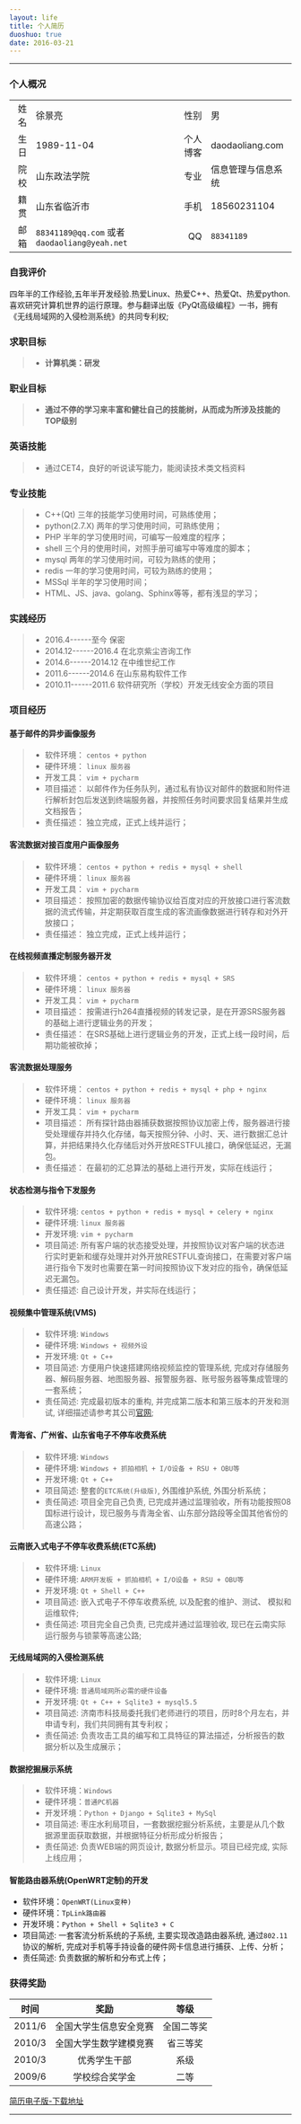 ```yaml
---
layout: life
title: 个人简历
duoshuo: true
date: 2016-03-21
---
```


******

### <i class="fa  fa-user"></i> 个人概况

|||||
| ------: |:------|------: |  :------ |
|姓名|徐景亮|性别|男|
|生日 |1989-11-04| 个人博客|daodaoliang.com|
|院校 |山东政法学院|专业|信息管理与信息系统|
|籍贯 |山东省临沂市|手机|18560231104|
|邮箱 |`88341189@qq.com` 或者 `daodaoliang@yeah.net` | QQ|`88341189`|

### <i class="fa fa-eye"></i> 自我评价

四年半的工作经验,五年半开发经验.热爱Linux、热爱C++、热爱Qt、热爱python.喜欢研究计算机世界的运行原理。参与翻译出版《PyQt高级编程》一书，拥有《无线局域网的入侵检测系统》的共同专利权;

### <i class="fa fa-binoculars"></i> 求职目标

> * **计算机类：研发**

### <i class="fa fa-binoculars"></i> 职业目标

> * **通过不停的学习来丰富和健壮自己的技能树，从而成为所涉及技能的TOP级别**

### <i class="fa fa-certificate"></i> 英语技能

> * 通过CET4，良好的听说读写能力，能阅读技术类文档资料

### <i class="fa fa-keyboard-o"></i> 专业技能

> * C++(Qt) 三年的技能学习使用时间，可熟练使用；
> * python(2.7.X) 两年的学习使用时间，可熟练使用；
> * PHP 半年的学习使用时间，可编写一般难度的程序；
> * shell 三个月的使用时间，对照手册可编写中等难度的脚本；
> * mysql 两年的学习使用时间，可较为熟练的使用；
> * redis 一年的学习使用时间，可较为熟练的使用；
> * MSSql 半年的学习使用时间；
> * HTML、JS、java、golang、Sphinx等等，都有浅显的学习；

### <i class="fa fa-calendar"></i> 实践经历

> * 2016.4------至今             保密
> * 2014.12------2016.4         在北京紫尘咨询工作
> * 2014.6------2014.12         在中维世纪工作
> * 2011.6------2014.6          在山东易构软件工作
> * 2010.11------2011.6         软件研究所（学校）开发无线安全方面的项目

### <i class="fa fa-certificate"></i> 项目经历


#### <i class="fa fa-dot-circle-o"></i> 基于邮件的异步画像服务

> * 软件环境： `centos + python`
> * 硬件环境： `linux 服务器`
> * 开发工具： `vim + pycharm`
> * 项目描述： 以邮件作为任务队列，通过私有协议对邮件的数据和附件进行解析封包后发送到终端服务器，并按照任务时间要求回复结果并生成文档报告；
> * 责任描述： 独立完成，正式上线并运行；

#### <i class="fa fa-dot-circle-o"></i> 客流数据对接百度用户画像服务

> * 软件环境： `centos + python + redis + mysql + shell`
> * 硬件环境： `linux 服务器`
> * 开发工具： `vim + pycharm`
> * 项目描述： 按照加密的数据传输协议给百度对应的开放接口进行客流数据的流式传输，并定期获取百度生成的客流画像数据进行转存和对外开放接口；
> * 责任描述： 独立完成，正式上线并运行；

#### <i class="fa fa-dot-circle-o"></i> 在线视频直播定制服务器开发

> * 软件环境： `centos + python + redis + mysql + SRS`
> * 硬件环境： `linux 服务器`
> * 开发工具： `vim + pycharm`
> * 项目描述： 按需进行h264直播视频的转发记录，是在开源SRS服务器的基础上进行逻辑业务的开发；
> * 责任描述： 在SRS基础上进行逻辑业务的开发，正式上线一段时间，后期功能被砍掉；

#### <i class="fa fa-dot-circle-o"></i> 客流数据处理服务

> * 软件环境： `centos + python + redis + mysql + php + nginx`
> * 硬件环境： `linux 服务器`
> * 开发工具： `vim + pycharm`
> * 项目描述： 所有探针路由器捕获数据按照协议加密上传，服务器进行接受处理缓存并持久化存储，每天按照分钟、小时、天、进行数据汇总计算，并把结果持久化存储后对外开放RESTFUL接口，确保低延迟，无漏包。
> * 责任描述： 在最初的汇总算法的基础上进行开发，实际在线运行；

#### <i class="fa fa-dot-circle-o"></i> 状态检测与指令下发服务

> * 软件环境: `centos + python + redis + mysql + celery + nginx`
> * 硬件环境: `linux 服务器`
> * 开发环境: `vim + pycharm`
> * 项目简述: 所有客户端的状态接受处理，并按照协议对客户端的状态进行实时更新和缓存处理并对外开放RESTFUL查询接口，在需要对客户端进行指令下发时也需要在第一时间按照协议下发对应的指令，确保低延迟无漏包。
> * 责任描述: 自己设计开发，并实际在线运行；


#### <i class="fa fa-dot-circle-o"></i> 视频集中管理系统(VMS)

> * 软件环境: `Windows`
> * 硬件环境: `Windows + 视频外设`
> * 开发环境: `Qt + C++`
> * 项目简述: 方便用户快速搭建网络视频监控的管理系统, 完成对存储服务器、解码服务器、地图服务器、报警服务器、账号服务器等集成管理的一套系统；
> * 责任简述: 完成最初版本的重构, 并完成第二版本和第三版本的开发和测试, 详细描述请参考其公司[官网][5];


#### <i class="fa fa-dot-circle-o"></i> 青海省、广州省、山东省电子不停车收费系统

> * 软件环境: `Windows`
> * 硬件环境: `Windows + 抓拍相机 + I/O设备 + RSU + OBU等`
> * 开发环境: `Qt + C++`
> * 项目简述: 整套的`ETC系统(升级版)`, 外围维护系统, 外围分析系统；
> * 责任简述: 项目全完自己负责, 已完成并通过监理验收，所有功能按照08国标进行设计，现已服务与青海全省、山东部分路段等全国其他省份的高速公路；


#### <i class="fa fa-dot-circle-o"></i> 云南嵌入式电子不停车收费系统(ETC系统)

> * 软件环境: `Linux`
> * 硬件环境: `ARM开发板 + 抓拍相机 + I/O设备 + RSU + OBU等`
> * 开发环境: `Qt + Shell + C++`
> * 项目简述: 嵌入式电子不停车收费系统, 以及配套的维护、测试、 模拟和运维软件;
> * 责任简述: 项目完全自己负责, 已完成并通过监理验收, 现已在云南实际运行服务与锁蒙等高速公路;

#### <i class="fa fa-dot-circle-o"></i> 无线局域网的入侵检测系统

> * 软件环境: `Linux`
> * 硬件环境: `普通局域网所必需的硬件设备`
> * 开发环境: `Qt + C++ + Sqlite3 + mysql5.5`
> * 项目简述: 济南市科技局委托我们老师进行的项目，历时8个月左右，并申请专利，我们共同拥有其专利权；
> * 责任简述: 负责攻击工具的编写和工具特征的算法描述，分析报告的数据分析以及生成展示；

#### <i class="fa fa-dot-circle-o"></i> 数据挖掘展示系统

> * 软件环境：`Windows`
> * 硬件环境：`普通PC机器`
> * 开发环境：`Python + Django + Sqlite3 + MySql`
> * 项目简述: 枣庄水利局项目，一套数据挖掘分析系统，主要是从几个数据源里面获取数据，并根据特征分析形成分析报告；
> * 责任简述: 负责WEB端的网页设计, 数据分析显示。项目已经完成, 实际上线应用；

#### <i class="fa fa-dot-circle-o"></i> 智能路由器系统(OpenWRT定制)的开发

* 软件环境：`OpenWRT(Linux变种)`
* 硬件环境：`TpLink路由器`
* 开发环境：`Python + Shell + Sqlite3 + C`
* 项目简述: 一套客流分析系统的子系统, 主要实现改造路由器系统, 通过`802.11`协议的解析, 完成对手机等手持设备的硬件网卡信息进行捕获、上传、分析；
* 责任简述: 负责数据的解析和分布式上传；



### <i class="fa fa-trophy"></i> 获得奖励

| 时间|奖励| 等级|
| :------: | :------:| :------: |
|2011/6 | 全国大学生信息安全竞赛  |全国二等奖
|2010/3 | 全国大学生数学建模竞赛  |省三等奖|
|2010/3 | 优秀学生干部|系级|
|2009/6 | 学校综合奖学金|二等|


<i class="fa fa-cloud-download"></i> [简历电子版-下载地址][2]


******
[1]:http://pan.baidu.com/s/1i3uvQWP
[2]:/res/download/daodaoliang.pdf
[3]:http://daodaoliang.github.io/
[4]:http://daodaoliang.github.io/
[5]:http://www.jovision.com/Service/DownContentView.aspx?id=295
